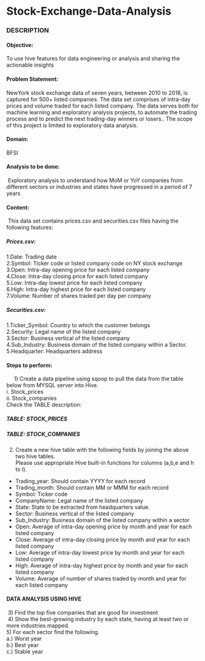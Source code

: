 # Stock-Exchange-Data-Analysis

<h3>DESCRIPTION</h3>
<h4>Objective:</h4> To use hive features for data engineering or analysis and sharing the actionable insights
<h4>Problem Statement:</h4>
NewYork stock exchange data of seven years, between 2010 to 2016, is captured for 500+ listed companies. The data set comprises of intra-day prices and volume traded for each listed company. The data serves both for machine learning and exploratory analysis projects, to automate the trading process and to predict the next trading-day winners or losers.. The scope of this project is limited to exploratory data analysis.
<h4>Domain:</h4> BFSI
<h4>Analysis to be done:</h4> Exploratory analysis to understand how MoM or YoY companies from different sectors or industries and states have progressed in a period of 7 years
<h4>Content:</h4> This data set contains prices.csv and securities.csv files having the following features:
<h5>Prices.csv:</h5>
1.Date: Trading date<br>
2.Symbol: Ticker code or listed company code on NY stock exchange<br>
3.Open: Intra-day opening price for each listed company<br>
4.Close: Intra-day closing price for each listed company<br>
5.Low: Intra-day lowest price for each listed company<br>
6.High: Intra-day highest price for each listed company<br>
7.Volume: Number of shares traded per day per company<br>
<h5>Securities.csv:</h5>
1.Ticker_Symbol: Country to which the customer belongs<br>
2.Security: Legal name of the listed company<br>
3.Sector: Business vertical of the listed company<br>
4.Sub_Industry: Business domain of the listed company within a Sector.<br>
5.Headquarter: Headquarters address<br>
<h4>Steps to perform:</h4>
     1) Create a data pipeline using sqoop to pull the data from the table below from MYSQL server into Hive.<br>
i. Stock_prices<br>
ii. Stock_companies<br>
Check the TABLE description: 

<h5>TABLE: STOCK_PRICES</h5>

<h5>TABLE: STOCK_COMPANIES</h5>

2) Create a new hive table with the following fields by joining the above two hive tables.<br>
Please use appropriate Hive built-in functions for columns (a,b,e and h to l).<br>
<ul>
<li>Trading_year: Should contain YYYY for each record</li>
<li>Trading_month: Should contain MM or MMM for each record</li>
<li>Symbol: Ticker code</li>
<li>CompanyName: Legal name of the listed company</li>
<li>State: State to be extracted from headquarters value.</li>
<li>Sector: Business vertical of the listed company</li>
<li>Sub_Industry: Business domain of the listed company within a sector</li>
<li>Open: Average of intra-day opening price by month and year for each listed company</li>
<li>Close: Average of intra-day closing price by month and year for each listed company</li>
<li>Low: Average of intra-day lowest price by month and year for each listed company</li>
<li>High: Average of intra-day highest price by month and year for each listed company</li>
<li>Volume: Average of number of shares traded by month and year for each listed company</li>
</ul>
<h4>DATA ANALYSIS USING HIVE</h4>

 3) Find the top five companies that are good for investment<br>
 4) Show the best-growing industry by each state, having at least two or more industries mapped.<br>
 5) For each sector find the following.<br>
    a.) Worst year<br>
    b.) Best year<br>
    c.) Stable year<br>
